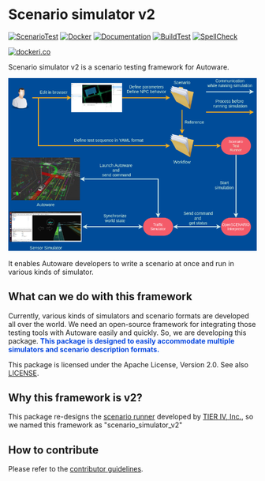 # Scenario simulator v2

[![ScenarioTest](https://github.com/tier4/scenario_simulator_v2/actions/workflows/ScenarioTest.yaml/badge.svg)](https://github.com/tier4/scenario_simulator_v2/actions/workflows/ScenarioTest.yaml)
[![Docker](https://github.com/tier4/scenario_simulator_v2/actions/workflows/Docker.yaml/badge.svg)](https://github.com/tier4/scenario_simulator_v2/actions/workflows/Docker.yaml)
[![Documentation](https://github.com/tier4/scenario_simulator_v2/actions/workflows/Documentation.yaml/badge.svg)](https://github.com/tier4/scenario_simulator_v2/actions/workflows/Documentation.yaml)
[![BuildTest](https://github.com/tier4/scenario_simulator_v2/actions/workflows/Build.yaml/badge.svg)](https://github.com/tier4/scenario_simulator_v2/actions/workflows/Build.yaml)
[![SpellCheck](https://github.com/tier4/scenario_simulator_v2/actions/workflows/SpellCheck.yaml/badge.svg)](https://github.com/tier4/scenario_simulator_v2/actions/workflows/SpellCheck.yaml)

[![dockeri.co](https://dockeri.co/image/tier4/scenario_simulator_v2)](https://hub.docker.com/r/tier4/scenario_simulator_v2)

Scenario simulator v2 is a scenario testing framework for Autoware.

![Scenario Testing Framework](image/what_is_scenario_testing_framework.png "what is scenario testing framework")

It enables Autoware developers to write a scenario at once and run in various kinds of simulator.

## What can we do with this framework

Currently, various kinds of simulators and scenario formats are developed all over the world.
We need an open-source framework for integrating those testing tools with Autoware easily and quickly.
So, we are developing this package.
<font color="#065479E">**This package is designed to easily accommodate multiple simulators and scenario description formats.**</font>

This package is licensed under the Apache License, Version 2.0.
See also [LICENSE](https://github.com/tier4/scenario_simulator_v2/blob/master/LICENSE).

## Why this framework is v2?

This package re-designs the [scenario runner](https://github.com/tier4/scenario_runner.iv.universe) developed by [TIER IV, Inc.](https://tier4.jp/en/), so we named this framework as "scenario_simulator_v2"

## How to contribute

Please refer to the [contributor guidelines](etc/HowToContribute.md).
